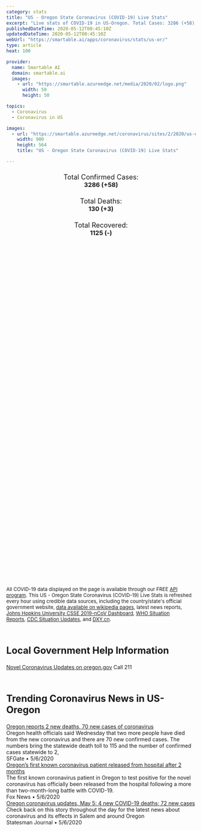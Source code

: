 ```yaml
---
category: stats
title: "US - Oregon State Coronavirus (COVID-19) Live Stats"
excerpt: "Live stats of COVID-19 in US-Oregon. Total Cases: 3286 (+58), Deaths: 130 (+3), Recoveries: 1125(-)."
publishedDateTime: 2020-05-12T00:45:10Z
updatedDateTime: 2020-05-12T00:45:10Z
webUrl: "https://smartable.ai/apps/coronavirus/stats/us-or/"
type: article
heat: 100

provider:
  name: Smartable AI
  domain: smartable.ai
  images:
    - url: "https://smartable.azureedge.net/media/2020/02/logo.png"
      width: 50
      height: 50

topics:
  - Coronavirus
  - Coronavirus in US

images:
  - url: "https://smartable.azureedge.net/coronavirus/sites/2/2020/us-or.jpg"
    width: 900
    height: 564
    title: "US - Oregon State Coronavirus (COVID-19) Live Stats"

---
```

<div class="total-stats" style="text-align: center;">
    <h3>
	    <div style="font-size: 18px; font-weight: 400;">Total Confirmed Cases:</div>
	    3286 (<span class='red'>+58</span>)
    </h3>
    <h3>
	    <div style="font-size: 18px; font-weight: 400;">Total Deaths:</div>
	    130 (<span class='red'>+3</span>)
    </h3>
    <h3>
	    <div style="font-size: 18px; font-weight: 400;">Total Recovered:</div>
	    1125 (-)
    </h3>
</div>

<script type="text/javascript" src="https://www.gstatic.com/charts/loader.js"></script>

<div id="time_series_chart" style="width: 100%; height: 400px;"></div>
<script type="text/javascript">
  google.charts.load('current', {'packages':['corechart']});
  google.charts.setOnLoadCallback(drawChart);
  function drawChart() {
    var data = google.visualization.arrayToDataTable([
      ['Date', 'Total Cases', 'Total Deaths', 'Total Recovered'],
      ['1/22/2020', 0, 0, 0],['1/23/2020', 0, 0, 0],['1/24/2020', 0, 0, 0],['1/25/2020', 0, 0, 0],['1/26/2020', 0, 0, 0],['1/27/2020', 0, 0, 0],['1/28/2020', 0, 0, 0],['1/29/2020', 0, 0, 0],['1/30/2020', 0, 0, 0],['1/31/2020', 0, 0, 0],['2/1/2020', 0, 0, 0],['2/2/2020', 0, 0, 0],['2/3/2020', 0, 0, 0],['2/4/2020', 0, 0, 0],['2/5/2020', 0, 0, 0],['2/6/2020', 0, 0, 0],['2/7/2020', 0, 0, 0],['2/8/2020', 0, 0, 0],['2/9/2020', 0, 0, 0],['2/10/2020', 0, 0, 0],['2/11/2020', 0, 0, 0],['2/12/2020', 0, 0, 0],['2/13/2020', 0, 0, 0],['2/14/2020', 0, 0, 0],['2/15/2020', 0, 0, 0],['2/16/2020', 0, 0, 0],['2/17/2020', 0, 0, 0],['2/18/2020', 0, 0, 0],['2/19/2020', 0, 0, 0],['2/20/2020', 0, 0, 0],['2/21/2020', 0, 0, 0],['2/22/2020', 0, 0, 0],['2/23/2020', 0, 0, 0],['2/24/2020', 0, 0, 0],['2/25/2020', 0, 0, 0],['2/26/2020', 0, 0, 0],['2/27/2020', 0, 0, 0],['2/28/2020', 0, 0, 0],['2/29/2020', 1, 0, 0],['3/1/2020', 1, 0, 0],['3/2/2020', 3, 0, 0],['3/3/2020', 3, 0, 0],['3/4/2020', 3, 0, 0],['3/5/2020', 3, 0, 0],['3/6/2020', 3, 0, 0],['3/7/2020', 6, 0, 0],['3/8/2020', 14, 0, 0],['3/9/2020', 14, 0, 0],['3/10/2020', 14, 0, 0],['3/11/2020', 19, 0, 0],['3/12/2020', 24, 0, 0],['3/13/2020', 32, 0, 0],['3/14/2020', 36, 1, 0],['3/15/2020', 39, 1, 0],['3/16/2020', 45, 1, 0],['3/17/2020', 68, 2, 0],['3/18/2020', 75, 3, 0],['3/19/2020', 88, 3, 0],['3/20/2020', 114, 4, 0],['3/21/2020', 137, 4, 0],['3/22/2020', 161, 5, 0],['3/23/2020', 191, 5, 0],['3/24/2020', 210, 8, 0],['3/25/2020', 266, 10, 0],['3/26/2020', 317, 11, 0],['3/27/2020', 414, 12, 0],['3/28/2020', 479, 13, 0],['3/29/2020', 549, 13, 0],['3/30/2020', 606, 16, 0],['3/31/2020', 690, 18, 0],['4/1/2020', 736, 19, 0],['4/2/2020', 826, 21, 0],['4/3/2020', 899, 22, 0],['4/4/2020', 999, 26, 0],['4/5/2020', 1068, 27, 0],['4/6/2020', 1132, 29, 0],['4/7/2020', 1181, 33, 0],['4/8/2020', 1239, 37, 0],['4/9/2020', 1321, 44, 0],['4/10/2020', 1371, 48, 0],['4/11/2020', 1447, 51, 0],['4/12/2020', 1527, 52, 0],['4/13/2020', 1584, 53, 0],['4/14/2020', 1633, 55, 38],['4/15/2020', 1663, 58, 42],['4/16/2020', 1736, 64, 42],['4/17/2020', 1785, 70, 42],['4/18/2020', 1844, 72, 42],['4/19/2020', 1910, 74, 42],['4/20/2020', 1956, 75, 42],['4/21/2020', 2002, 78, 42],['4/22/2020', 2059, 78, 595],['4/23/2020', 2127, 83, 595],['4/24/2020', 2178, 86, 595],['4/25/2020', 2254, 87, 42],['4/26/2020', 2312, 91, 42],['4/27/2020', 2355, 92, 42],['4/28/2020', 2387, 99, 42],['4/29/2020', 2447, 101, 860],['4/30/2020', 2511, 103, 860],['5/1/2020', 2568, 105, 860],['5/2/2020', 2636, 109, 860],['5/3/2020', 2681, 109, 860],['5/4/2020', 2759, 109, 860],['5/5/2020', 2839, 113, 860],['5/6/2020', 2916, 115, 1125],['5/7/2020', 2989, 121, 1125],['5/8/2020', 3069, 124, 1125],['5/9/2020', 3160, 127, 1125],['5/10/2020', 3228, 127, 1125],['5/11/2020', 3286, 130, 1125],
    ]);
    var options = {
      curveType: 'none',
      chartArea: {'width': '80%', 'height': '80%'},
      legend: { position: 'top' },
      lineWidth: 5,
      colors: ['#f60109', '#444444', '#81B71F']
    };
    var chart = new google.visualization.LineChart(document.getElementById('time_series_chart'));
    chart.draw(data, options);
  }
</script>

<div id="geo_chart" style="width: 100%; height: 500px;"></div>
<script type="text/javascript">
  google.charts.load('current', {
    'packages':['geochart'],
    'mapsApiKey': 'AIzaSyDk1HhVhLaveyKrUhhHZ5YwzIpEcbdal6U'
  });
  google.charts.setOnLoadCallback(drawRegionsMap);
  function drawRegionsMap() {
    var data = google.visualization.arrayToDataTable([
      ['LATITUDE', 'LONGITUDE', 'DESCRIPTION', 'Total Cases', 'Total Deaths'],
      [44.3307, -123.3625, "Benton", 47, 5],[45.4239, -122.447, "Clackamas", 266, 9],[46.1303, -123.3715, "Clatsop", 29, 0],[46.0768, -122.9405, "Columbia", 15, 0],[43.8325, -121.2617, "Deschutes", 86, 0],[43.1261, -123.2492, "Douglas", 24, 0],[44.4667, -119.5322, "Grant", 1, 0],[45.6354, -121.5522, "Hood River", 13, 0],[42.3345, -122.7647, "Jackson", 49, 0],[42.2797, -123.6151, "Josephine", 24, 1],[42.6953, -121.6142, "Klamath", 39, 0],[44.0563, -123.1173, "Lane", 60, 2],[44.6231, -124.0524, "Lincoln", 6, 0],[44.3561, -122.865, "Linn", 102, 8],[44.8446, -122.5927, "Marion", 677, 23],[45.8959, -119.4883, "Morrow", 12, 0],[45.5146, -122.5863, "Multnomah", 885, 53],[44.9267, -123.4919, "Polk", 84, 5],[45.1208, -123.9766, "Tillamook", 6, 0],[45.775, -118.7606, "Umatilla", 85, 1],[45.3358, -118.0492, "Union", 4, 0],[45.685, -121.3952, "Wasco", 15, 1],[45.547, -123.1386, "Washington", 573, 12],[45.211, -123.1918, "Yamhill", 49, 7],[44.2476, -117.5187, "Malheur", 14, 0],[45.5704, -117.5286, "Wallowa", 1, 0],[44.298, -120.8616, "Crook", 1, 0],[45.5916, -120.6975, "Sherman", 1, 0],[42.3974, -124.4171, "Curry", 4, 0],[42.886, -124.0735, "Coos", 30, 0],[44.5232, -121.211, "Jefferson", 24, 0],[43.1423225, -119.0116305, "Harney", 1, 0],[44.7652304, -117.67692, "Baker", 1, 0],
    ]);
    var options = {
      backgroundColor: {fill:'transparent',stroke:'#FFF' ,strokeWidth:0 }, 
      displayMode: 'markers',
      region: 'US-OR', 
      resolution: 'metros',
      colorAxis: {colors: ['#F27D81', '#f60109']},
      sizeAxis: {minSize:3,  maxSize:12},
    };
    var chart = new google.visualization.GeoChart(document.getElementById('geo_chart'));
    chart.draw(data, options);
  };
</script>

<div id="geo_table"></div>
<script type="text/javascript">
  google.charts.load('current', {'packages':['table']});
  google.charts.setOnLoadCallback(drawTable);
  function drawTable() {
    var data = new google.visualization.DataTable();
    data.addColumn('string', 'Location');
    data.addColumn('number', 'Total Cases');
    data.addColumn('number', 'New Cases');
    data.addColumn('number', 'Active Cases');
    data.addColumn('number', 'Total Deaths');
    data.addColumn('number', 'New Deaths');
    data.addColumn('number', 'Total Recovered');
    data.addRows([
      [{v:"Benton", f:"Benton"}, 47, 0, 42, 5, 0, 0],[{v:"Clackamas", f:"Clackamas"}, 266, 0, 257, 9, 0, 0],[{v:"Clatsop", f:"Clatsop"}, 29, 0, 29, 0, 0, 0],[{v:"Columbia", f:"Columbia"}, 15, 0, 15, 0, 0, 0],[{v:"Deschutes", f:"Deschutes"}, 86, 0, 86, 0, 0, 0],[{v:"Douglas", f:"Douglas"}, 24, 0, 16, 0, 0, 8],[{v:"Grant", f:"Grant"}, 1, 0, 1, 0, 0, 0],[{v:"Hood River", f:"Hood River"}, 13, 0, 13, 0, 0, 0],[{v:"Jackson", f:"Jackson"}, 49, 0, 49, 0, 0, 0],[{v:"Josephine", f:"Josephine"}, 24, 0, 19, 1, 0, 4],[{v:"Klamath", f:"Klamath"}, 39, 0, 24, 0, 0, 15],[{v:"Lane", f:"Lane"}, 60, 0, 43, 2, 0, 15],[{v:"Lincoln", f:"Lincoln"}, 6, 0, 6, 0, 0, 0],[{v:"Linn", f:"Linn"}, 102, 0, 94, 8, 0, 0],[{v:"Marion", f:"Marion"}, 677, 0, 654, 23, 0, 0],[{v:"Morrow", f:"Morrow"}, 12, 0, 12, 0, 0, 0],[{v:"Multnomah", f:"Multnomah"}, 885, 0, 832, 53, 0, 0],[{v:"Polk", f:"Polk"}, 84, 0, 79, 5, 0, 0],[{v:"Tillamook", f:"Tillamook"}, 6, 0, 6, 0, 0, 0],[{v:"Umatilla", f:"Umatilla"}, 85, 0, 84, 1, 0, 0],[{v:"Union", f:"Union"}, 4, 0, 4, 0, 0, 0],[{v:"Wasco", f:"Wasco"}, 15, 0, 14, 1, 0, 0],[{v:"Washington", f:"Washington"}, 573, 0, 561, 12, 0, 0],[{v:"Yamhill", f:"Yamhill"}, 49, 0, 42, 7, 0, 0],[{v:"Malheur", f:"Malheur"}, 14, 0, 14, 0, 0, 0],[{v:"Wallowa", f:"Wallowa"}, 1, 0, 1, 0, 0, 0],[{v:"Crook", f:"Crook"}, 1, 0, 1, 0, 0, 0],[{v:"Sherman", f:"Sherman"}, 1, 0, 1, 0, 0, 0],[{v:"Curry", f:"Curry"}, 4, 0, 4, 0, 0, 0],[{v:"Coos", f:"Coos"}, 30, 0, 30, 0, 0, 0],[{v:"Jefferson", f:"Jefferson"}, 24, 0, 24, 0, 0, 0],[{v:"Harney", f:"Harney"}, 1, 0, 1, 0, 0, 0],[{v:"Baker", f:"Baker"}, 1, 0, 1, 0, 0, 0],
    ]);
    data.setProperty(0, 0, 'style', 'min-width:100px');
    var table = new google.visualization.Table(document.getElementById('geo_table'));
    table.draw(data, {allowHtml: true, sortColumn: 2, sortAscending: false, width: '660px', height: '100%'});
  }
</script>

<span style="font-size: 13px">All COVID-19 data displayed on the page is available through our FREE <a href="https://developer.smartable.ai">API program</a>. This US - Oregon State Coronavirus (COVID-19) Live Stats is refreshed every hour using credible data sources, including the country/state's official government website, <a href="https://en.wikipedia.org/wiki/2019%E2%80%9320_coronavirus_pandemic" target="_blank">data available on wikipedia pages</a>, latest news reports, <a href="https://systems.jhu.edu/research/public-health/ncov/" target="_blank">Johns Hopkins University CSSE 2019-nCoV Dashboard</a>, <a href="https://www.who.int/emergencies/diseases/novel-coronavirus-2019/situation-reports" target="_blank">WHO Situation Reports</a>, <a href="https://www.cdc.gov/coronavirus/2019-ncov/index.html" target="_blank">CDC Situation Updates</a>, and <a href="https://ncov.dxy.cn/ncovh5/view/pneumonia" target="_blank">DXY.cn</a>.</span>

<h2 id="news" class="center" style="margin-top: 60px; font-size: 25px;">Local Government Help Information</h2>
<div class="info center">
<a href="https://www.oregon.gov/oha/PH/DISEASESCONDITIONS/DISEASESAZ/Pages/emerging-respiratory-infections.aspx" target="_blank">Novel Coronavirus Updates on oregon.gov</a> Call 211
</div>
<h2 id="news" class="center" style="margin-top: 60px; font-size: 25px;">Trending Coronavirus News in US-Oregon</h2>
<div class="row">
<div class="col-md-6 col-sm-12">
  <div class="content-card">
	<a href="https://www.sfgate.com/news/article/Oregon-reports-2-new-deaths-70-new-cases-of-15251575.php"><div class="card-image" style="background-image: url(https://d29xw9s9x32j3w.cloudfront.net/players/library/placeholder.png)"></div></a>
	<div class="content">
		<div class="card-title"><a href="https://www.sfgate.com/news/article/Oregon-reports-2-new-deaths-70-new-cases-of-15251575.php">Oregon reports 2 new deaths, 70 new cases of coronavirus</a></div>
		<div class="card-excerpt">Oregon health officials said Wednesday that two more people have died from the new coronavirus and there are 70 new confirmed cases. The numbers bring the statewide death toll to 115 and the number of confirmed cases statewide to 2,</div>
		<div class="card-meta">
			<span class="card-provider">SFGate</span> • <span class="card-date">5/6/2020</span>
		</div>
	</div>
  </div>
</div>
<div class="col-md-6 col-sm-12">
  <div class="content-card">
	<a href="https://www.foxnews.com/health/oregons-first-known-coronavirus-patient-released-from-hospital-after-2-months"><div class="card-image" style="background-image: url(https://a57.foxnews.com/static.foxnews.com/foxnews.com/content/uploads/2020/05/640/320/Hector-Calderon-AP.jpg?ve=1&tl=1)"></div></a>
	<div class="content">
		<div class="card-title"><a href="https://www.foxnews.com/health/oregons-first-known-coronavirus-patient-released-from-hospital-after-2-months">Oregon’s first known coronavirus patient released from hospital after 2 months</a></div>
		<div class="card-excerpt">The first known coronavirus patient in Oregon to test positive for the novel coronavirus has officially been released from the hospital following a more than two-month-long battle with COVID-19.</div>
		<div class="card-meta">
			<span class="card-provider">Fox News</span> • <span class="card-date">5/6/2020</span>
		</div>
	</div>
  </div>
</div>
<div class="col-md-6 col-sm-12">
  <div class="content-card">
	<a href="https://www.statesmanjournal.com/story/news/2020/05/05/salem-coronavirus-updates-fred-meyer-offers-testing-frontline-workers/3083665001/"><div class="card-image" style="background-image: url(https://www.gannett-cdn.com/presto/2020/04/15/USAT/c117f675-982e-410b-a279-aeb9c700aec2-61618JF001_STIMULUS.JPG?auto=webp&crop=2999,1687,x0,y240&format=pjpg&width=1200)"></div></a>
	<div class="content">
		<div class="card-title"><a href="https://www.statesmanjournal.com/story/news/2020/05/05/salem-coronavirus-updates-fred-meyer-offers-testing-frontline-workers/3083665001/">Oregon coronavirus updates, May 5: 4 new COVID-19 deaths; 72 new cases</a></div>
		<div class="card-excerpt">Check back on this story throughout the day for the latest news about coronavirus and its effects in Salem and around Oregon</div>
		<div class="card-meta">
			<span class="card-provider">Statesman Journal</span> • <span class="card-date">5/6/2020</span>
		</div>
	</div>
  </div>
</div>

</div>

